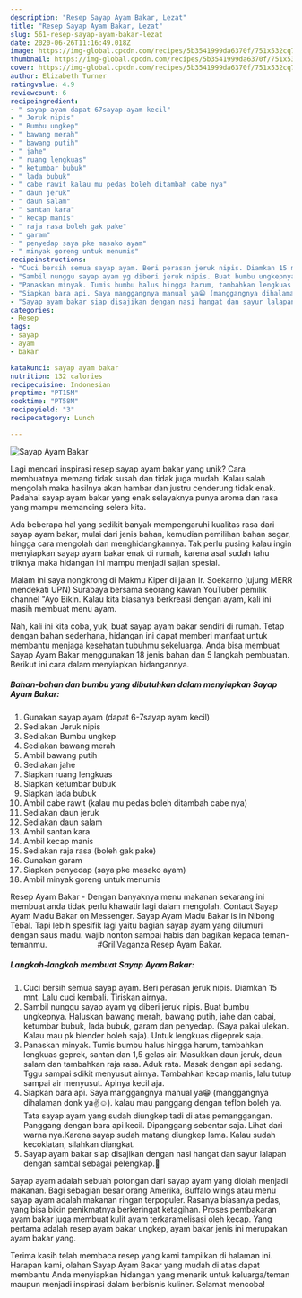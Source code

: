 ```yaml
---
description: "Resep Sayap Ayam Bakar, Lezat"
title: "Resep Sayap Ayam Bakar, Lezat"
slug: 561-resep-sayap-ayam-bakar-lezat
date: 2020-06-26T11:16:49.018Z
image: https://img-global.cpcdn.com/recipes/5b3541999da6370f/751x532cq70/sayap-ayam-bakar-foto-resep-utama.jpg
thumbnail: https://img-global.cpcdn.com/recipes/5b3541999da6370f/751x532cq70/sayap-ayam-bakar-foto-resep-utama.jpg
cover: https://img-global.cpcdn.com/recipes/5b3541999da6370f/751x532cq70/sayap-ayam-bakar-foto-resep-utama.jpg
author: Elizabeth Turner
ratingvalue: 4.9
reviewcount: 6
recipeingredient:
- " sayap ayam dapat 67sayap ayam kecil"
- " Jeruk nipis"
- " Bumbu ungkep"
- " bawang merah"
- " bawang putih"
- " jahe"
- " ruang lengkuas"
- " ketumbar bubuk"
- " lada bubuk"
- " cabe rawit kalau mu pedas boleh ditambah cabe nya"
- " daun jeruk"
- " daun salam"
- " santan kara"
- " kecap manis"
- " raja rasa boleh gak pake"
- " garam"
- " penyedap saya pke masako ayam"
- " minyak goreng untuk menumis"
recipeinstructions:
- "Cuci bersih semua sayap ayam. Beri perasan jeruk nipis. Diamkan 15 mnt. Lalu cuci kembali. Tiriskan airnya."
- "Sambil nunggu sayap ayam yg diberi jeruk nipis. Buat bumbu ungkepnya. Haluskan bawang merah, bawang putih, jahe dan cabai, ketumbar bubuk, lada bubuk, garam dan penyedap. (Saya pakai ulekan. Kalau mau pk blender boleh saja). Untuk lengkuas digeprek saja."
- "Panaskan minyak. Tumis bumbu halus hingga harum, tambahkan lengkuas geprek, santan dan 1,5 gelas air. Masukkan daun jeruk, daun salam dan tambahkan raja rasa. Aduk rata. Masak dengan api sedang. Tggu sampai sdikit menyusut airnya. Tambahkan kecap manis, lalu tutup sampai air menyusut. Apinya kecil aja."
- "Siapkan bara api. Saya manggangnya manual ya😁 (manggangnya dihalaman donk ya✌☺️). kalau mau panggang dengan teflon boleh ya. Tata sayap ayam yang sudah diungkep tadi di atas pemanggangan. Panggang dengan bara api kecil. Dipanggang sebentar saja. Lihat dari warna nya.Karena sayap sudah matang diungkep lama. Kalau sudah kecoklatan, silahkan diangkat."
- "Sayap ayam bakar siap disajikan dengan nasi hangat dan sayur lalapan dengan sambal sebagai pelengkap.🤗"
categories:
- Resep
tags:
- sayap
- ayam
- bakar

katakunci: sayap ayam bakar 
nutrition: 132 calories
recipecuisine: Indonesian
preptime: "PT15M"
cooktime: "PT58M"
recipeyield: "3"
recipecategory: Lunch

---
```



![Sayap Ayam Bakar](https://img-global.cpcdn.com/recipes/5b3541999da6370f/751x532cq70/sayap-ayam-bakar-foto-resep-utama.jpg)

Lagi mencari inspirasi resep sayap ayam bakar yang unik? Cara membuatnya memang tidak susah dan tidak juga mudah. Kalau salah mengolah maka hasilnya akan hambar dan justru cenderung tidak enak. Padahal sayap ayam bakar yang enak selayaknya punya aroma dan rasa yang mampu memancing selera kita.

Ada beberapa hal yang sedikit banyak mempengaruhi kualitas rasa dari sayap ayam bakar, mulai dari jenis bahan, kemudian pemilihan bahan segar, hingga cara mengolah dan menghidangkannya. Tak perlu pusing kalau ingin menyiapkan sayap ayam bakar enak di rumah, karena asal sudah tahu triknya maka hidangan ini mampu menjadi sajian spesial.

Malam ini saya nongkrong di Makmu Kiper di jalan Ir. Soekarno (ujung MERR mendekati UPN) Surabaya bersama seorang kawan YouTuber pemilik channel &#34;Ayo Bikin. Kalau kita biasanya berkreasi dengan ayam, kali ini masih membuat menu ayam.


Nah, kali ini kita coba, yuk, buat sayap ayam bakar sendiri di rumah. Tetap dengan bahan sederhana, hidangan ini dapat memberi manfaat untuk membantu menjaga kesehatan tubuhmu sekeluarga. Anda bisa membuat Sayap Ayam Bakar menggunakan 18 jenis bahan dan 5 langkah pembuatan. Berikut ini cara dalam menyiapkan hidangannya.

<!--inarticleads1-->

##### Bahan-bahan dan bumbu yang dibutuhkan dalam menyiapkan Sayap Ayam Bakar:

1. Gunakan  sayap ayam (dapat 6-7sayap ayam kecil)
1. Sediakan  Jeruk nipis
1. Sediakan  Bumbu ungkep
1. Sediakan  bawang merah
1. Ambil  bawang putih
1. Sediakan  jahe
1. Siapkan  ruang lengkuas
1. Siapkan  ketumbar bubuk
1. Siapkan  lada bubuk
1. Ambil  cabe rawit (kalau mu pedas boleh ditambah cabe nya)
1. Sediakan  daun jeruk
1. Sediakan  daun salam
1. Ambil  santan kara
1. Ambil  kecap manis
1. Sediakan  raja rasa (boleh gak pake)
1. Gunakan  garam
1. Siapkan  penyedap (saya pke masako ayam)
1. Ambil  minyak goreng untuk menumis


Resep Ayam Bakar - Dengan banyaknya menu makanan sekarang ini membuat anda tidak perlu khawatir lagi dalam mengolah. Contact Sayap Ayam Madu Bakar on Messenger. Sayap Ayam Madu Bakar is in Nibong Tebal. Tapi lebih spesifik lagi yaitu bagian sayap ayam yang dilumuri dengan saus madu. wajib nonton sampai habis dan bagikan kepada teman-temanmu. ⠀⠀⠀⠀⠀⠀⠀⠀ #GrillVaganza Resep Ayam Bakar. 

<!--inarticleads2-->

##### Langkah-langkah membuat Sayap Ayam Bakar:

1. Cuci bersih semua sayap ayam. Beri perasan jeruk nipis. Diamkan 15 mnt. Lalu cuci kembali. Tiriskan airnya.
1. Sambil nunggu sayap ayam yg diberi jeruk nipis. Buat bumbu ungkepnya. Haluskan bawang merah, bawang putih, jahe dan cabai, ketumbar bubuk, lada bubuk, garam dan penyedap. (Saya pakai ulekan. Kalau mau pk blender boleh saja). Untuk lengkuas digeprek saja.
1. Panaskan minyak. Tumis bumbu halus hingga harum, tambahkan lengkuas geprek, santan dan 1,5 gelas air. Masukkan daun jeruk, daun salam dan tambahkan raja rasa. Aduk rata. Masak dengan api sedang. Tggu sampai sdikit menyusut airnya. Tambahkan kecap manis, lalu tutup sampai air menyusut. Apinya kecil aja.
1. Siapkan bara api. Saya manggangnya manual ya😁 (manggangnya dihalaman donk ya✌☺️). kalau mau panggang dengan teflon boleh ya. Tata sayap ayam yang sudah diungkep tadi di atas pemanggangan. Panggang dengan bara api kecil. Dipanggang sebentar saja. Lihat dari warna nya.Karena sayap sudah matang diungkep lama. Kalau sudah kecoklatan, silahkan diangkat.
1. Sayap ayam bakar siap disajikan dengan nasi hangat dan sayur lalapan dengan sambal sebagai pelengkap.🤗


Sayap ayam adalah sebuah potongan dari sayap ayam yang diolah menjadi makanan. Bagi sebagian besar orang Amerika, Buffalo wings atau menu sayap ayam adalah makanan ringan terpopuler. Rasanya biasanya pedas, yang bisa bikin penikmatnya berkeringat ketagihan. Proses pembakaran ayam bakar juga membuat kulit ayam terkaramelisasi oleh kecap. Yang pertama adalah resep ayam bakar ungkep, ayam bakar jenis ini merupakan ayam bakar yang. 

Terima kasih telah membaca resep yang kami tampilkan di halaman ini. Harapan kami, olahan Sayap Ayam Bakar yang mudah di atas dapat membantu Anda menyiapkan hidangan yang menarik untuk keluarga/teman maupun menjadi inspirasi dalam berbisnis kuliner. Selamat mencoba!

